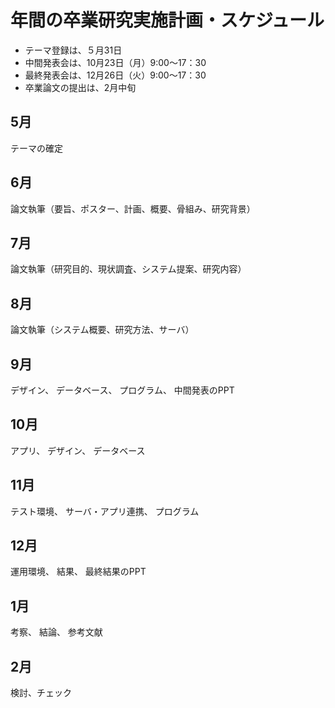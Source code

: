 # 年間の卒業研究実施計画・スケジュール

* テーマ登録は、５月31日
* 中間発表会は、10月23日（月）9:00～17：30
* 最終発表会は、12月26日（火）9:00～17：30
* 卒業論文の提出は、2月中旬

## 5月
テーマの確定

## 6月
論文執筆（要旨、ポスター、計画、概要、骨組み、研究背景）


## 7月
論文執筆（研究目的、現状調査、システム提案、研究内容）

## 8月
論文執筆（システム概要、研究方法、サーバ）

## 9月
デザイン、
データベース、
プログラム、
中間発表のPPT

## 10月
アプリ、
デザイン、
データベース

## 11月
テスト環境、
サーバ・アプリ連携、
プログラム

## 12月
運用環境、
結果、
最終結果のPPT


## 1月
考察、
結論、
参考文献

## 2月
検討、チェック
